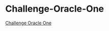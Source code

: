 # Challenge-Oracle-One

[Challenge Oracle One](https://lizetteperez.github.io/Challenge-Oracle-One//main.html)
